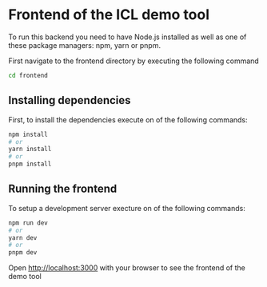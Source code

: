 # Frontend of the ICL demo tool

To run this backend you need to have Node.js installed as well as one of these package managers: npm, yarn or pnpm.

First navigate to the frontend directory by executing the following command

```bash
cd frontend
```

## Installing dependencies

First, to install the dependencies execute on of the following commands:

```bash
npm install
# or
yarn install
# or
pnpm install
```

## Running the frontend

To setup a development server execture on of the following commands:

```bash
npm run dev
# or
yarn dev
# or
pnpm dev
```

Open [http://localhost:3000](http://localhost:3000) with your browser to see the frontend of the demo tool

